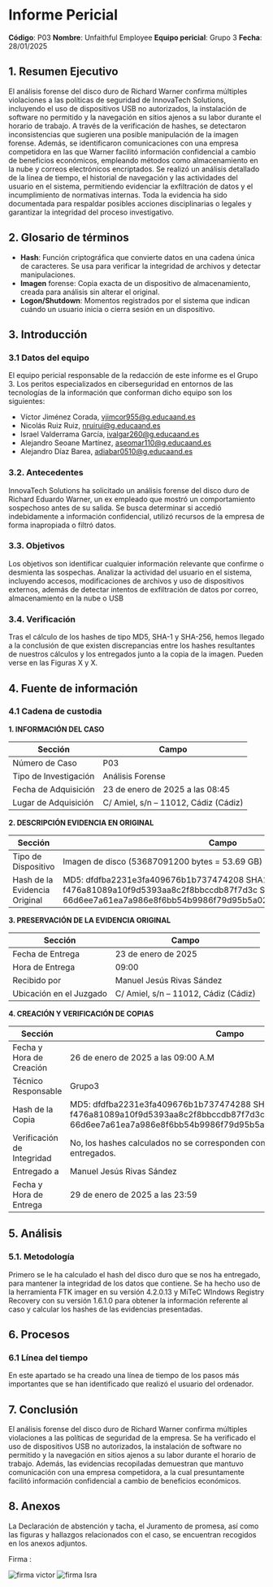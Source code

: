 # Informe Pericial
**Código**: P03
**Nombre**: Unfaithful Employee
**Equipo pericial**: Grupo 3
**Fecha**: 28/01/2025

## 1. Resumen Ejecutivo  

El análisis forense del disco duro de Richard Warner confirma múltiples violaciones a las políticas de seguridad de InnovaTech Solutions, incluyendo el uso de dispositivos USB no autorizados, la instalación de software no permitido y la navegación en sitios ajenos a su labor durante el horario de trabajo. A través de la verificación de hashes, se detectaron inconsistencias que sugieren una posible manipulación de la imagen forense. Además, se identificaron comunicaciones con una empresa competidora en las que Warner facilitó información confidencial a cambio de beneficios económicos, empleando métodos como almacenamiento en la nube y correos electrónicos encriptados. Se realizó un análisis detallado de la línea de tiempo, el historial de navegación y las actividades del usuario en el sistema, permitiendo evidenciar la exfiltración de datos y el incumplimiento de normativas internas. Toda la evidencia ha sido documentada para respaldar posibles acciones disciplinarias o legales y garantizar la integridad del proceso investigativo.

## 2. Glosario de términos

- **Hash**: Función criptográfica que convierte datos en una cadena única de caracteres. Se usa para verificar la integridad de archivos y detectar manipulaciones.
- **Imagen** forense: Copia exacta de un dispositivo de almacenamiento, creada para análisis sin alterar el original.
- **Logon/Shutdown**: Momentos registrados por el sistema que indican cuándo un usuario inicia o cierra sesión en un dispositivo.

## 3. Introducción  

### 3.1 Datos del equipo

El equipo pericial responsable de la redacción de este informe es el Grupo 3. Los peritos especializados en ciberseguridad en entornos de las tecnologías de la información que conforman dicho equipo son los siguientes:

- Víctor Jiménez Corada, vjimcor955@g.educaand.es
- Nicolás Ruiz Ruiz, nruirui@g.educaand.es
- Israel Valderrama García, ivalgar260@g.educaand.es 
- Alejandro Seoane Martínez, aseomar110@g.educaand.es 
- Alejandro Díaz Barea, adiabar0510@g.educaand.es 

### 3.2. Antecedentes  

InnovaTech Solutions ha solicitado un análisis forense del disco duro de Richard Eduardo Warner, un ex empleado que mostró un comportamiento sospechoso antes de su salida. Se busca determinar si accedió indebidamente a información confidencial, utilizó recursos de la empresa de forma inapropiada o filtró datos.

### 3.3. Objetivos  

Los objetivos son identificar cualquier información relevante que confirme o desmienta las sospechas. Analizar la actividad del usuario en el sistema, incluyendo accesos, modificaciones de archivos y uso de dispositivos externos, además de detectar intentos de exfiltración de datos por correo, almacenamiento en la nube o USB

### 3.4. Verificación 

Tras el cálculo de los hashes de tipo MD5, SHA-1 y SHA-256, hemos llegado a la conclusión de que existen discrepancias entre los hashes resultantes de nuestros cálculos y los entregados junto a la copia de la imagen. Pueden verse en las Figuras X y X.


## 4. Fuente de información

### 4.1 Cadena de custodia

**1. INFORMACIÓN DEL CASO**

| **Sección** | **Campo** |
| ----- | ----- |
| Número de Caso | P03 |
| Tipo de Investigación | Análisis Forense |
| Fecha de Adquisición | 23 de enero de 2025 a las 08:45 |
| Lugar de Adquisición | C/ Amiel, s/n – 11012, Cádiz (Cádiz) |


**2. DESCRIPCIÓN EVIDENCIA EN ORIGINAL**

| **Sección** | **Campo** |
| ----- | ----- |
| Tipo de Dispositivo | Imagen de disco (53687091200 bytes \= 53.69 GB) |
| Hash de la Evidencia Original | MD5: dfdfba2231e3fa409676b1b737474208 SHA1: f476a81089a10f9d5393aa8c2f8bbccdb87f7d3c SHA-256: 66d6ee7a61ea7a986e8f6bb54b9986f79d95b5a0278bef86678ed42ace320d96 |

**3. PRESERVACIÓN DE LA EVIDENCIA ORIGINAL**

| **Sección** | **Campo** |
| ----- | ----- |
| Fecha de Entrega | 23 de enero de 2025 |
| Hora de Entrega | 09:00 |
| Recibido por | Manuel Jesús Rivas Sández |
| Ubicación en el Juzgado | C/ Amiel, s/n – 11012, Cádiz (Cádiz) |

**4. CREACIÓN Y VERIFICACIÓN DE COPIAS**

| **Sección** | **Campo** |
| ----- | ----- |
| Fecha y Hora de Creación  | 26 de enero de 2025 a las 09:00 A.M |
| Técnico Responsable  | Grupo3 |
| Hash de la Copia  | MD5: dfdfba2231e3fa409676b1b737474288 SHA1: f476a81089a10f9d5393aa8c2f8bbccdb87f7d3c SHA-256: 66d6ee7a61ea7a986e8f6bb54b9986f79d95b5a0278bef86678ed42ace320d9b |
| Verificación de Integridad | No, los hashes calculados no se corresponden con los que nos han sido entregados. |
| Entregado a | Manuel Jesús Rivas Sández |
| Fecha y Hora de Entrega | 29 de enero de 2025 a las 23:59 |


## 5. Análisis  

### 5.1. Metodología 

Primero se le ha calculado el hash del disco duro que se nos ha entregado, para mantener la integridad de los datos que contiene. Se ha hecho uso de la herramienta FTK imager en su versión 4.2.0.13 y MiTeC WIndows Registry Recovery con su versión 1.6.1.0 para obtener la información referente al caso y calcular los hashes de las evidencias presentadas.

## 6. Procesos

### 6.1 Línea del tiempo

En este apartado se ha creado una línea de tiempo de los pasos más importantes que se han identificado que realizó el usuario del ordenador.

## 7. Conclusión  

El análisis forense del disco duro de Richard Warner confirma múltiples violaciones a las políticas de seguridad de la empresa. Se ha verificado el uso de dispositivos USB no autorizados, la instalación de software no permitido y la navegación en sitios ajenos a su labor durante el horario de trabajo. Además, las evidencias recopiladas demuestran que mantuvo comunicación con una empresa competidora, a la cual presuntamente facilitó información confidencial a cambio de beneficios económicos.


## 8. Anexos  

La Declaración de abstención y tacha, el Juramento de promesa, así como las figuras y hallazgos relacionados con el caso, se encuentran recogidos en los anexos adjuntos.  



Firma :

![firma victor](img/Firma%20Victor.png)
![firma Isra](img/firma%20isra.png)

